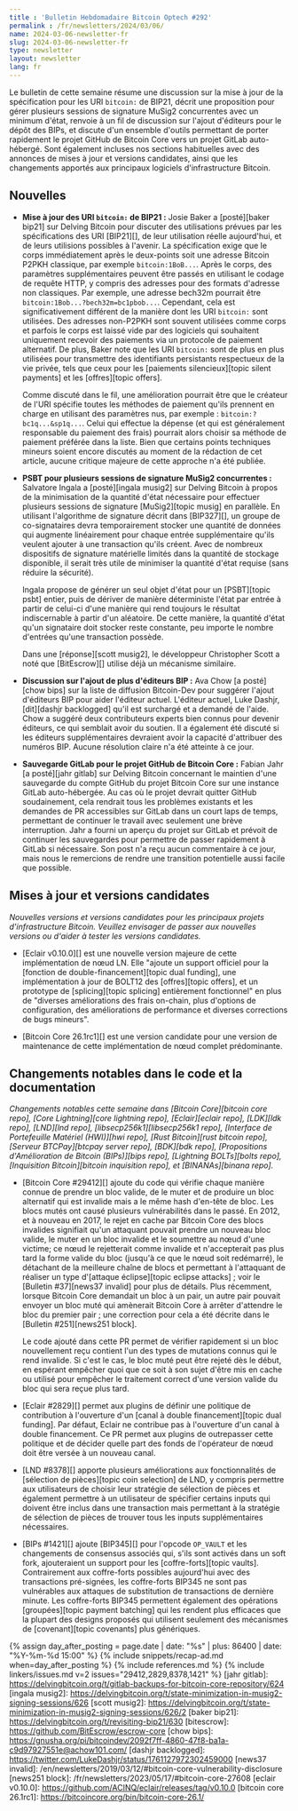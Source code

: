 ```yaml
---
title : 'Bulletin Hebdomadaire Bitcoin Optech #292'
permalink : /fr/newsletters/2024/03/06/
name: 2024-03-06-newsletter-fr
slug: 2024-03-06-newsletter-fr
type: newsletter
layout: newsletter
lang: fr
---
```

Le bulletin de cette semaine résume une discussion sur la mise à jour de la spécification pour les
URI `bitcoin:` de BIP21, décrit une proposition pour gérer plusieurs sessions de signature MuSig2
concurrentes avec un minimum d'état, renvoie à un fil de discussion sur l'ajout d'éditeurs pour le
dépôt des BIPs, et discute d'un ensemble d'outils permettant de porter rapidement le projet GitHub
de Bitcoin Core vers un projet GitLab auto-hébergé. Sont également incluses nos sections habituelles avec
des annonces de mises à jour et versions candidates, ainsi que les changements
apportés aux principaux logiciels d'infrastructure Bitcoin.

## Nouvelles

- **Mise à jour des URI `bitcoin:` de BIP21 :** Josie Baker a [posté][baker bip21] sur Delving
  Bitcoin pour discuter des utilisations prévues par les spécifications des URI [BIP21][],
  de leur utilisation réelle aujourd'hui, et de leurs utilisions possibles à l'avenir. La
  spécification exige que le corps immédiatement après le deux-points soit une adresse Bitcoin P2PKH
  classique, par exemple `bitcoin:1BoB...`. Après le corps, des paramètres supplémentaires peuvent
  être passés en utilisant le codage de requête HTTP, y compris des adresses pour des formats
  d'adresse non classiques. Par exemple, une adresse bech32m pourrait être
  `bitcoin:1Bob...?bech32m=bc1pbob...`. Cependant, cela est significativement différent de la manière
  dont les URI `bitcoin:` sont utilisées. Des adresses non-P2PKH sont souvent utilisées comme corps et
  parfois le corps est laissé vide par des logiciels qui souhaitent uniquement recevoir des paiements
  via un protocole de paiement alternatif. De plus, Baker note que les URI `bitcoin:` sont de plus en
  plus utilisées pour transmettre des identifiants persistants respectueux de la vie privée, tels que
  ceux pour les [paiements silencieux][topic silent payments] et les [offres][topic offers].

  Comme discuté dans le fil, une amélioration pourrait être que le créateur de l'URI spécifie toutes
  les méthodes de paiement qu'ils prennent en charge en utilisant des paramètres nus, par exemple :
  `bitcoin:?bc1q...&sp1q...`. Celui qui effectue la dépense (et qui est généralement responsable du paiement des frais)
  pourrait alors choisir sa méthode de paiement préférée dans la liste. Bien que certains points
  techniques mineurs soient encore discutés au moment de la rédaction de cet article, aucune critique majeure de
  cette approche n'a été publiée.

- **PSBT pour plusieurs sessions de signature MuSig2 concurrentes :** Salvatore Ingala a
  [posté][ingala musig2] sur Delving Bitcoin à propos de la minimisation de la quantité d'état
  nécessaire pour effectuer plusieurs sessions de signature [MuSig2][topic musig] en parallèle. En
  utilisant l'algorithme de signature décrit dans [BIP327][], un groupe de co-signataires devra
  temporairement stocker une quantité de données qui augmente linéairement pour chaque entrée
  supplémentaire qu'ils veulent ajouter à une transaction qu'ils créent. Avec de nombreux dispositifs
  de signature matérielle limités dans la quantité de stockage disponible, il serait très utile de
  minimiser la quantité d'état requise (sans réduire la sécurité).

  Ingala propose de générer un seul objet d'état pour un [PSBT][topic psbt] entier, puis de dériver de
  manière déterministe l'état par entrée à partir de celui-ci d'une manière qui rend toujours le
  résultat indiscernable à partir d'un aléatoire. De cette manière, la quantité d'état qu'un signataire
  doit stocker reste constante, peu importe le nombre d'entrées qu'une transaction possède.

  Dans une [réponse][scott musig2], le développeur Christopher Scott a noté que [BitEscrow][] utilise
  déjà un mécanisme similaire.

- **Discussion sur l'ajout de plus d'éditeurs BIP :** Ava Chow [a posté][chow bips] sur la liste de
  diffusion Bitcoin-Dev pour suggérer l'ajout d'éditeurs BIP pour aider l'éditeur actuel. L'éditeur
  actuel, Luke Dashjr, [dit][dashjr backlogged] qu'il est surchargé et a demandé de l'aide. Chow a
  suggéré deux contributeurs experts bien connus pour devenir éditeurs, ce qui semblait avoir du
  soutien. Il a également été discuté si les éditeurs supplémentaires devraient avoir la capacité
  d'attribuer des numéros BIP. Aucune résolution claire n'a été atteinte à ce jour.

- **Sauvegarde GitLab pour le projet GitHub de Bitcoin Core :** Fabian Jahr [a posté][jahr gitlab]
  sur Delving Bitcoin concernant le maintien d'une sauvegarde du compte GitHub du projet Bitcoin Core
  sur une instance GitLab auto-hébergée. Au cas où le projet devrait quitter GitHub soudainement, cela
  rendrait tous les problèmes existants et les demandes de PR accessibles sur GitLab dans un court
  laps de temps, permettant de continuer le travail avec seulement une brève interruption. Jahr a
  fourni un aperçu du projet sur GitLab et prévoit de continuer les sauvegardes pour permettre de
  passer rapidement à GitLab si nécessaire. Son post n'a reçu aucun commentaire à ce jour, mais nous
  le remercions de rendre une transition potentielle aussi facile que possible.

## Mises à jour et versions candidates

*Nouvelles versions et versions candidates pour les principaux projets
d'infrastructure Bitcoin. Veuillez envisager de passer aux nouvelles
versions ou d'aider à tester les versions candidates.*

- [Eclair v0.10.0][] est une nouvelle version majeure de cette implémentation de nœud LN. Elle
  "ajoute un support officiel pour la [fonction de double-financement][topic dual funding], une
  implémentation à jour de BOLT12 des [offres][topic offers], et un prototype de [splicing][topic
  splicing] entièrement fonctionnel" en plus de "diverses améliorations des frais on-chain, plus
  d'options de configuration, des améliorations de performance et diverses corrections de bugs
  mineurs".

- [Bitcoin Core 26.1rc1][] est une version candidate pour une version de maintenance de cette
  implémentation de nœud complet prédominante.

## Changements notables dans le code et la documentation

_Changements notables cette semaine dans [Bitcoin Core][bitcoin core repo], [Core Lightning][core
lightning repo], [Eclair][eclair repo], [LDK][ldk repo], [LND][lnd repo],
[libsecp256k1][libsecp256k1 repo], [Interface de Portefeuille Matériel (HWI)][hwi repo], [Rust
Bitcoin][rust bitcoin repo], [Serveur BTCPay][btcpay server repo], [BDK][bdk repo], [Propositions
d'Amélioration de Bitcoin (BIPs)][bips repo], [Lightning BOLTs][bolts repo], [Inquisition
Bitcoin][bitcoin inquisition repo], et [BINANAs][binana repo]._

- [Bitcoin Core #29412][] ajoute du code qui vérifie chaque manière connue de prendre un bloc
  valide, de le muter et de produire un bloc alternatif qui est invalide mais a le même hash d'en-tête
  de bloc. Les blocs mutés ont causé plusieurs vulnérabilités dans le passé. En 2012, et à nouveau en
  2017, le rejet en cache par Bitcoin Core des blocs invalides signifiait qu'un attaquant pouvait
  prendre un nouveau bloc valide, le muter en un bloc invalide et le soumettre au nœud d'une victime;
  ce nœud le rejetterait comme invalide et n'accepterait pas plus tard la forme valide du bloc
  (jusqu'à ce que le nœud soit redémarré), le détachant de la meilleure chaîne de blocs et permettant
  à l'attaquant de réaliser un type d'[attaque éclipse][topic eclipse attacks] ; voir le [Bulletin
  #37][news37 invalid] pour plus de détails. Plus récemment, lorsque Bitcoin Core demandait un bloc à
  un pair, un autre pair pouvait envoyer un bloc muté qui amènerait Bitcoin Core à arrêter d'attendre
  le bloc du premier pair ; une correction pour cela a été décrite dans le [Bulletin #251][news251
  block].

  Le code ajouté dans cette PR permet de vérifier rapidement si un bloc nouvellement reçu contient
  l'un des types de mutations connus qui le rend invalide. Si c'est le cas, le bloc muté peut être
  rejeté dès le début, en espérant empêcher quoi que ce soit à son sujet d'être mis en cache ou
  utilisé pour empêcher le traitement correct d'une version valide du bloc qui sera reçue plus tard.

- [Eclair #2829][] permet aux plugins de définir une politique de contribution à l'ouverture d'un
  [canal à double financement][topic dual funding]. Par défaut, Eclair ne contribue pas à l'ouverture
  d'un canal à double financement. Ce PR permet aux plugins de outrepasser cette politique et de décider
  quelle part des fonds de l'opérateur de nœud doit être versée à un nouveau canal.

- [LND #8378][] apporte plusieurs améliorations aux fonctionnalités de [sélection de pièces][topic
  coin selection] de LND, y compris permettre aux utilisateurs de choisir leur stratégie de sélection
  de pièces et également permettre à un utilisateur de spécifier certains inputs qui doivent être
  inclus dans une transaction mais permettant à la stratégie de sélection de pièces de trouver tous
  les inputs supplémentaires nécessaires.

- [BIPs #1421][] ajoute [BIP345][] pour l'opcode `OP_VAULT` et les changements de consensus associés
  qui, s'ils sont activés dans un soft fork, ajouteraient un support pour les [coffre-forts][topic vaults].
  Contrairement aux coffre-forts possibles aujourd'hui avec des transactions pré-signées, les coffre-forts BIP345
  ne sont pas vulnérables aux attaques de substitution de transactions de dernière minute. Les coffre-forts
  BIP345 permettent également des opérations [groupées][topic payment batching] qui les rendent plus
  efficaces que la plupart des designs proposés qui utilisent seulement des mécanismes de
  [covenant][topic covenants] plus génériques.

{% assign day_after_posting = page.date | date: "%s" | plus: 86400 | date: "%Y-%m-%d 15:00" %}
{% include snippets/recap-ad.md when=day_after_posting %}
{% include references.md %}
{% include linkers/issues.md v=2 issues="29412,2829,8378,1421" %}
[jahr gitlab]: https://delvingbitcoin.org/t/gitlab-backups-for-bitcoin-core-repository/624
[ingala musig2]: https://delvingbitcoin.org/t/state-minimization-in-musig2-signing-sessions/626
[scott musig2]: https://delvingbitcoin.org/t/state-minimization-in-musig2-signing-sessions/626/2
[baker bip21]: https://delvingbitcoin.org/t/revisiting-bip21/630
[bitescrow]: https://github.com/BitEscrow/escrow-core
[chow bips]: https://gnusha.org/pi/bitcoindev/2092f7ff-4860-47f8-ba1a-c9d97927551e@achow101.com/
[dashjr backlogged]: https://twitter.com/LukeDashjr/status/1761127972302459000
[news37 invalid]: /en/newsletters/2019/03/12/#bitcoin-core-vulnerability-disclosure
[news251 block]: /fr/newsletters/2023/05/17/#bitcoin-core-27608
[eclair v0.10.0]: https://github.com/ACINQ/eclair/releases/tag/v0.10.0
[bitcoin core 26.1rc1]: https://bitcoincore.org/bin/bitcoin-core-26.1/
